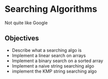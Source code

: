 # Searching Algorithms
Not quite like Google
## Objectives
- Describe what a searching algo is
- Implement a linear search on arrays
- Implement a binary search on a sorted array
- Implement a naive string searching algo
- implement the KMP string searching algo
